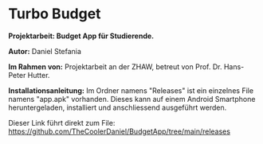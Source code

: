# Turbo Budget
**Projektarbeit: Budget App für Studierende.**

**Autor:**
Daniel Stefania

**Im Rahmen von:**
Projektarbeit an der ZHAW, betreut von Prof. Dr. Hans-Peter Hutter.

**Installationsanleitung:**
Im Ordner namens "Releases" ist ein einzelnes File namens "app.apk" vorhanden. Dieses kann auf einem Android Smartphone heruntergeladen, installiert und anschliessend ausgeführt werden.

Dieser Link führt direkt zum File: https://github.com/TheCoolerDaniel/BudgetApp/tree/main/releases 
